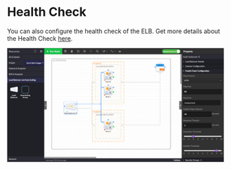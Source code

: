 # Health Check

You can also configure the health check of the ELB. Get more details about the Health Check [here](http://docs.aws.amazon.com/ElasticLoadBalancing/latest/DeveloperGuide/TerminologyandKeyConcepts.html#healthcheck).

![](https://raw.githubusercontent.com/MadeiraCloud/docs-image/master/ide_stack_elb_hc.png)
